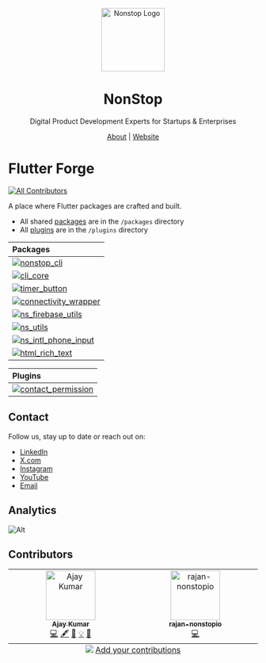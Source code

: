 <p align="center">
  <a href="https://nonstopio.com">
    <img src="https://github.com/nonstopio.png" alt="Nonstop Logo" height="128" />
  </a>
  <h1 align="center">NonStop</h1>
  <p align="center">Digital Product Development Experts for Startups & Enterprises</p>
  <p align="center">
    <a href="https://nonstopio.com/about-us">About</a> |
    <a href="https://nonstopio.com">Website</a>
  </p>
</p>

# Flutter Forge

<!-- ALL-CONTRIBUTORS-BADGE:START - Do not remove or modify this section -->
[![All Contributors](https://img.shields.io/badge/all_contributors-2-orange.svg?style=flat-square)](#contributors-)
<!-- ALL-CONTRIBUTORS-BADGE:END -->

A place where Flutter packages are crafted and built.

- All shared [packages](packages/README.md) are in the `/packages` directory
- All [plugins](plugins/README.md) are in the `/plugins` directory

| Packages                                                                                                                                                                                            |
|:----------------------------------------------------------------------------------------------------------------------------------------------------------------------------------------------------|
| [![nonstop_cli](https://img.shields.io/pub/v/nonstop_cli.svg?label=nonstop_cli&logo=dart&color=blue&style=for-the-badge)](https://pub.dev/packages/nonstop_cli)                                     |
| [![cli_core](https://img.shields.io/pub/v/cli_core.svg?label=cli_core&logo=dart&color=blue&style=for-the-badge)](https://pub.dev/packages/cli_core)                                                 |
| [![timer_button](https://img.shields.io/pub/v/timer_button.svg?label=timer_button&logo=dart&color=blue&style=for-the-badge)](https://pub.dev/packages/timer_button)                                 |
| [![connectivity_wrapper](https://img.shields.io/pub/v/connectivity_wrapper.svg?label=connectivity_wrapper&logo=dart&color=blue&style=for-the-badge)](https://pub.dev/packages/connectivity_wrapper) |
| [![ns_firebase_utils](https://img.shields.io/pub/v/ns_firebase_utils.svg?label=ns_firebase_utils&logo=dart&color=blue&style=for-the-badge)](https://pub.dev/packages/ns_firebase_utils)             |
| [![ns_utils](https://img.shields.io/pub/v/ns_utils.svg?label=ns_utils&logo=dart&color=blue&style=for-the-badge)](https://pub.dev/packages/ns_utils)                                                 |
| [![ns_intl_phone_input](https://img.shields.io/pub/v/ns_intl_phone_input.svg?label=ns_intl_phone_input&logo=dart&color=blue&style=for-the-badge)](https://pub.dev/packages/ns_intl_phone_input)     |
| [![html_rich_text](https://img.shields.io/pub/v/html_rich_text.svg?label=html_rich_text&logo=dart&color=blue&style=for-the-badge)](https://pub.dev/packages/html_rich_text)                         |  

| Plugins                                                                                                                                                                                     |
|:--------------------------------------------------------------------------------------------------------------------------------------------------------------------------------------------|
| [![contact_permission](https://img.shields.io/pub/v/contact_permission.svg?label=contact_permission&logo=dart&color=blue&style=for-the-badge)](https://pub.dev/packages/contact_permission) |

## Contact

Follow us, stay up to date or reach out on:

- [LinkedIn](https://www.linkedin.com/company/nonstop-io)
- [X.com](https://x.com/NonStopio)
- [Instagram](https://www.instagram.com/nonstopio_technologies/)
- [YouTube](https://www.youtube.com/@NonStopioTechnology)
- [Email](mailto:contact@nonstopio.com)

## Analytics

![Alt](https://repobeats.axiom.co/api/embed/6059fdb98f7459eea3b11801c627f4cdf811f460.svg "Repobeats analytics image")

## Contributors

<!-- ALL-CONTRIBUTORS-LIST:START - Do not remove or modify this section -->
<!-- prettier-ignore-start -->
<!-- markdownlint-disable -->
<table>
  <tbody>
    <tr>
      <td align="center" valign="top" width="14.28%"><a href="https://github.com/ProjectAJ14"><img src="https://avatars.githubusercontent.com/u/35396392?v=4?s=100" width="100px;" alt="Ajay Kumar"/><br /><sub><b>Ajay Kumar</b></sub></a><br /><a href="https://github.com/nonstopio/flutter_forge/commits?author=ProjectAJ14" title="Code">💻</a> <a href="#content-ProjectAJ14" title="Content">🖋</a> <a href="https://github.com/nonstopio/flutter_forge/commits?author=ProjectAJ14" title="Documentation">📖</a> <a href="#example-ProjectAJ14" title="Examples">💡</a> <a href="#maintenance-ProjectAJ14" title="Maintenance">🚧</a></td>
      <td align="center" valign="top" width="14.28%"><a href="https://github.com/rajan-nonstopio"><img src="https://avatars.githubusercontent.com/u/86942642?v=4?s=100" width="100px;" alt="rajan-nonstopio"/><br /><sub><b>rajan-nonstopio</b></sub></a><br /><a href="https://github.com/nonstopio/flutter_forge/commits?author=rajan-nonstopio" title="Code">💻</a></td>
    </tr>
  </tbody>
  <tfoot>
    <tr>
      <td align="center" size="13px" colspan="7">
        <img src="https://raw.githubusercontent.com/all-contributors/all-contributors-cli/1b8533af435da9854653492b1327a23a4dbd0a10/assets/logo-small.svg">
          <a href="https://all-contributors.js.org/docs/en/bot/usage">Add your contributions</a>
        </img>
      </td>
    </tr>
  </tfoot>
</table>

<!-- markdownlint-restore -->
<!-- prettier-ignore-end -->

<!-- ALL-CONTRIBUTORS-LIST:END -->
